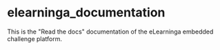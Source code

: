 # elearninga_documentation
This is the "Read the docs" documentation of the eLearninga embedded challenge platform.
